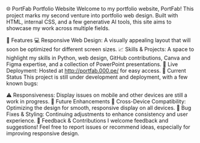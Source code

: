 🌐 PortFab Portfolio Website
Welcome to my portfolio website, PortFab! This project marks my second venture into portfolio web design. Built with HTML, internal CSS, and a few generative AI tools, this site aims to showcase my work across multiple fields.

🌟 Features
💻 Responsive Web Design: A visually appealing layout that will soon be optimized for different screen sizes.
📈 Skills & Projects: A space to highlight my skills in Python, web design, GitHub contributions, Canva and Figma expertise, and a collection of PowerPoint presentations.
🚀 Live Deployment: Hosted at http://portfab.000.pe/ for easy access.
🔄 Current Status
This project is still under development and deployment, with a few known bugs:

⚠️ Responsiveness: Display issues on mobile and other devices are still a work in progress.
🔧 Future Enhancements
📱 Cross-Device Compatibility: Optimizing the design for smooth, responsive display on all devices.
🐛 Bug Fixes & Styling: Continuing adjustments to enhance consistency and user experience.
💬 Feedback & Contributions
I welcome feedback and suggestions! Feel free to report issues or recommend ideas, especially for improving responsive design.
